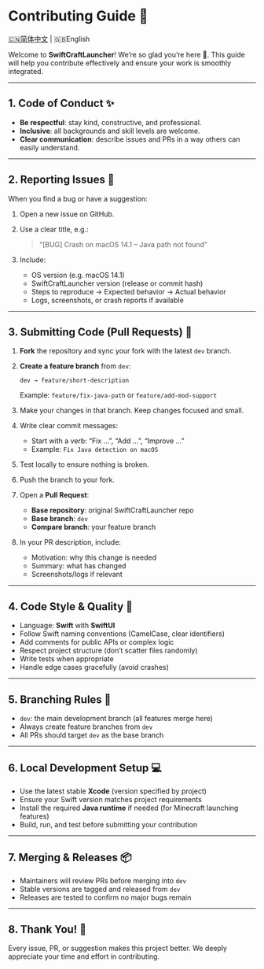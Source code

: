 # Contributing Guide 📘
  [🇨🇳简体中文](../CONTRIBUTING.md) | 🇬🇧English

Welcome to **SwiftCraftLauncher**! We’re so glad you’re here 🙌. This guide will help you contribute effectively and ensure your work is smoothly integrated.

---

## 1. Code of Conduct ✨

* **Be respectful**: stay kind, constructive, and professional.
* **Inclusive**: all backgrounds and skill levels are welcome.
* **Clear communication**: describe issues and PRs in a way others can easily understand.

---

## 2. Reporting Issues 🐞

When you find a bug or have a suggestion:

1. Open a new issue on GitHub.
2. Use a clear title, e.g.:

   > “\[BUG] Crash on macOS 14.1 – Java path not found”
3. Include:

   * OS version (e.g. macOS 14.1)
   * SwiftCraftLauncher version (release or commit hash)
   * Steps to reproduce → Expected behavior → Actual behavior
   * Logs, screenshots, or crash reports if available

---

## 3. Submitting Code (Pull Requests) 🚀

1. **Fork** the repository and sync your fork with the latest `dev` branch.
2. **Create a feature branch** from `dev`:

   ```
   dev → feature/short-description
   ```

   Example: `feature/fix-java-path` or `feature/add-mod-support`
3. Make your changes in that branch. Keep changes focused and small.
4. Write clear commit messages:

   * Start with a verb: “Fix …”, “Add …”, “Improve …”
   * Example: `Fix Java detection on macOS`
5. Test locally to ensure nothing is broken.
6. Push the branch to your fork.
7. Open a **Pull Request**:

   * **Base repository**: original SwiftCraftLauncher repo
   * **Base branch**: `dev`
   * **Compare branch**: your feature branch
8. In your PR description, include:

   * Motivation: why this change is needed
   * Summary: what has changed
   * Screenshots/logs if relevant

---

## 4. Code Style & Quality 🌱

* Language: **Swift** with **SwiftUI**
* Follow Swift naming conventions (CamelCase, clear identifiers)
* Add comments for public APIs or complex logic
* Respect project structure (don’t scatter files randomly)
* Write tests when appropriate
* Handle edge cases gracefully (avoid crashes)

---

## 5. Branching Rules 🌲

* `dev`: the main development branch (all features merge here)
* Always create feature branches from `dev`
* All PRs should target `dev` as the base branch

---

## 6. Local Development Setup 💻

* Use the latest stable **Xcode** (version specified by project)
* Ensure your Swift version matches project requirements
* Install the required **Java runtime** if needed (for Minecraft launching features)
* Build, run, and test before submitting your contribution

---

## 7. Merging & Releases 📦

* Maintainers will review PRs before merging into `dev`
* Stable versions are tagged and released from `dev`
* Releases are tested to confirm no major bugs remain

---

## 8. Thank You! 💖

Every issue, PR, or suggestion makes this project better.
We deeply appreciate your time and effort in contributing.

